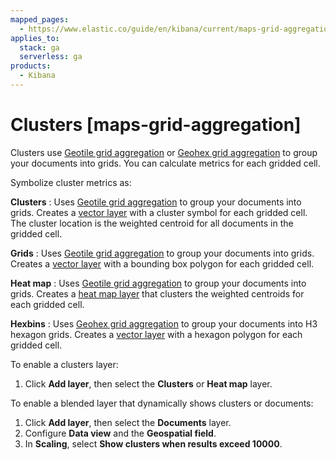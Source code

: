 ```yaml
---
mapped_pages:
  - https://www.elastic.co/guide/en/kibana/current/maps-grid-aggregation.html
applies_to:
  stack: ga
  serverless: ga
products:
  - Kibana
---
```


# Clusters [maps-grid-aggregation]

Clusters use [Geotile grid aggregation](elasticsearch://reference/aggregations/search-aggregations-bucket-geotilegrid-aggregation.md) or [Geohex grid aggregation](elasticsearch://reference/aggregations/search-aggregations-bucket-geohexgrid-aggregation.md) to group your documents into grids. You can calculate metrics for each gridded cell.

Symbolize cluster metrics as:

**Clusters**
:   Uses [Geotile grid aggregation](elasticsearch://reference/aggregations/search-aggregations-bucket-geotilegrid-aggregation.md) to group your documents into grids. Creates a [vector layer](vector-layer.md) with a cluster symbol for each gridded cell. The cluster location is the weighted centroid for all documents in the gridded cell.

**Grids**
:   Uses [Geotile grid aggregation](elasticsearch://reference/aggregations/search-aggregations-bucket-geotilegrid-aggregation.md) to group your documents into grids. Creates a [vector layer](vector-layer.md) with a bounding box polygon for each gridded cell.

**Heat map**
:   Uses [Geotile grid aggregation](elasticsearch://reference/aggregations/search-aggregations-bucket-geotilegrid-aggregation.md) to group your documents into grids. Creates a [heat map layer](heatmap-layer.md) that clusters the weighted centroids for each gridded cell.

**Hexbins**
:   Uses [Geohex grid aggregation](elasticsearch://reference/aggregations/search-aggregations-bucket-geohexgrid-aggregation.md) to group your documents into H3 hexagon grids. Creates a [vector layer](vector-layer.md) with a hexagon polygon for each gridded cell.

To enable a clusters layer:

1. Click **Add layer**, then select the **Clusters** or **Heat map** layer.

To enable a blended layer that dynamically shows clusters or documents:

1. Click **Add layer**, then select the **Documents** layer.
2. Configure **Data view** and the **Geospatial field**.
3. In **Scaling**, select **Show clusters when results exceed 10000**.

